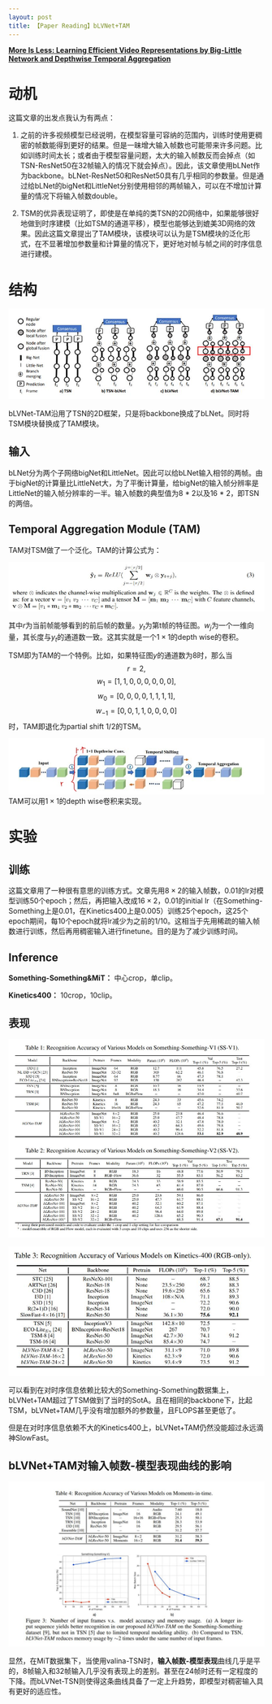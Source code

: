 ```yaml
---
layout: post
title: 【Paper Reading】bLVNet+TAM
---
```


[**More Is Less: Learning Efficient Video Representations by Big-Little Network and Depthwise Temporal Aggregation**](https://arxiv.org/pdf/1912.00869.pdf)

# 动机

这篇文章的出发点我认为有两点：

1. 之前的许多视频模型已经说明，在模型容量可容纳的范围内，训练时使用更稠密的帧数能得到更好的结果。但是一昧增大输入帧数也可能带来许多问题。比如训练时间太长；或者由于模型容量问题，太大的输入帧数反而会掉点（如TSN-ResNet50在32帧输入的情况下就会掉点）。因此，该文章使用bLNet作为backbone。bLNet-ResNet50和ResNet50具有几乎相同的参数量。但是通过给bLNet的bigNet和LittleNet分别使用相邻的两帧输入，可以在不增加计算量的情况下将输入帧数double。

2. TSM的优异表现证明了，即使是在单纯的类TSN的2D网络中，如果能够很好地做到时序建模（比如TSM的通道平移），模型也能够达到媲美3D网络的效果。因此这篇文章提出了TAM模块，该模块可以认为是TSM模块的泛化形式，在不显著增加参数量和计算量的情况下，更好地对帧与帧之间的时序信息进行建模。


# 结构

![结构](https://raw.githubusercontent.com/raxxerwan/raxxerwan.github.io/master/images/2020-7-16-PR-bLNet-TAM/structrue.JPG)

bLVNet-TAM沿用了TSN的2D框架，只是将backbone换成了bLNet。同时将TSM模块替换成了TAM模块。

## 输入

bLNet分为两个子网络bigNet和LittleNet。因此可以给bLNet输入相邻的两帧。由于bigNet的计算量比LittleNet大，为了平衡计算量，给bigNet的输入帧分辨率是LittleNet的输入帧分辨率的一半。输入帧数的典型值为8 * 2以及16 * 2，即TSN的两倍。

## Temporal Aggregation Module (TAM)

TAM对TSM做了一个泛化。TAM的计算公式为：

![TAM公式](https://raw.githubusercontent.com/raxxerwan/raxxerwan.github.io/master/images/2020-7-16-PR-bLNet-TAM/TAM_form.JPG)

其中$r$为当前帧能够看到的前后帧的数量。$y_t$为第t帧的特征图。$w_j$为一个一维向量，其长度与$y_t$的通道数一致。这其实就是一个$1\times1$的depth wise的卷积。

TSM即为TAM的一个特例。比如，如果特征图$y$的通道数为8时，那么当
$$r=2,$$
$$w_1=[1,1,0,0,0,0,0,0],$$
$$w_0=[0,0,0,0,1,1,1,1],$$
$$w_{-1}=[0,0,1,1,0,0,0,0]$$
时，TAM即退化为partial shift $1/2$的TSM。

![TAM实现](https://raw.githubusercontent.com/raxxerwan/raxxerwan.github.io/master/images/2020-7-16-PR-bLNet-TAM/TAM.jpg)
TAM可以用$1\times1$的depth wise卷积来实现。



# 实验

## 训练

这篇文章用了一种很有意思的训练方式。文章先用$8\times2$的输入帧数，0.01的lr对模型训练50个epoch；然后，再把输入改成$16\times2$，0.01的initial lr（在Something-Something上是0.01，在Kinetics400上是0.005）训练25个epoch，这25个epoch期间，每10个epoch就将lr减少为之前的$1/10$。这相当于先用稀疏的输入帧数进行训练，然后再用稠密输入进行finetune。目的是为了减少训练时间。

## Inference

**Something-Something&MiT：** 中心crop，单clip。

**Kinetics400：** 10crop，10clip。

## 表现

![表现1](https://raw.githubusercontent.com/raxxerwan/raxxerwan.github.io/master/images/2020-7-16-PR-bLNet-TAM/performence.JPG)

![表现2](https://raw.githubusercontent.com/raxxerwan/raxxerwan.github.io/master/images/2020-7-16-PR-bLNet-TAM/performence2.JPG)

可以看到在对时序信息依赖比较大的Something-Something数据集上，bLVNet+TAM超过了TSM做到了当时的SotA。且在相同的backbone下，比起TSM，bLVNet+TAM几乎没有增加额外的参数量，且FLOPS甚至更低了。

但是在对时序信息依赖不大的Kinetics400上，bLVNet+TAM仍然没能超过永远滴神SlowFast。

## bLVNet+TAM对输入帧数-模型表现曲线的影响

![表现3](https://raw.githubusercontent.com/raxxerwan/raxxerwan.github.io/master/images/2020-7-16-PR-bLNet-TAM/performence3.JPG)

显然，在MiT数据集下，当使用valina-TSN时，**输入帧数-模型表现**曲线几乎是平的，8帧输入和32帧输入几乎没有表现上的差别。甚至在24帧时还有一定程度的下降。而bLVNet-TSN则使得这条曲线具备了一定上升趋势，即模型对稠密输入具有更好的适应性。